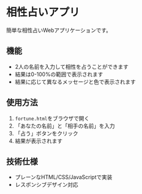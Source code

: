 # 相性占いアプリ

簡単な相性占いWebアプリケーションです。

## 機能

- 2人の名前を入力して相性を占うことができます
- 結果は0-100%の範囲で表示されます
- 結果に応じて異なるメッセージと色で表示されます

## 使用方法

1. `fortune.html`をブラウザで開く
2. 「あなたの名前」と「相手の名前」を入力
3. 「占う」ボタンをクリック
4. 結果が表示されます

## 技術仕様

- プレーンなHTML/CSS/JavaScriptで実装
- レスポンシブデザイン対応